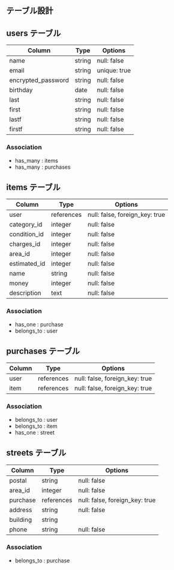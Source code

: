## テーブル設計

## users テーブル

| Column             | Type   | Options      |
| ------------------ | ------ | ------------ |
| name               | string | null: false  |
| email              | string | unique: true |
| encrypted_password | string | null: false  |
| birthday           | date   | null: false  |
| last               | string | null: false  |
| first              | string | null: false  |
| lastf              | string | null: false  |
| firstf             | string | null: false  |

### Association
 
- has_many : items
- has_many : purchases

## items テーブル

| Column         | Type       | Options                        |
| -------------- | ---------- | ------------------------------ |
| user           | references | null: false, foreign_key: true |
| category_id    | integer    | null: false                    |
| condition_id   | integer    | null: false                    |
| charges_id     | integer    | null: false                    |
| area_id        | integer    | null: false                    |
| estimated_id   | integer    | null: false                    |
| name           | string     | null: false                    | 
| money          | integer    | null: false                    |
| description    | text       | null: false                    |

### Association
 
- has_one : purchase
- belongs_to : user

## purchases テーブル

| Column     | Type       | Options                        |
| ---------- | ---------- | ------------------------------ |
| user       | references | null: false, foreign_key: true |
| item       | references | null: false, foreign_key: true |

### Association
 
- belongs_to : user
- belongs_to : item
- has_one : street

## streets テーブル

| Column       | Type       | Options                        |
| ----------   | ---------- | ------------------------------ |
| postal       | string     | null: false                    |
| area_id      | integer    | null: false                    |
| purchase     | references | null: false, foreign_key: true |
| address      | string     | null: false                    |
| building     | string     | 
| phone        | string     | null: false                    |

### Association
 
- belongs_to : purchase